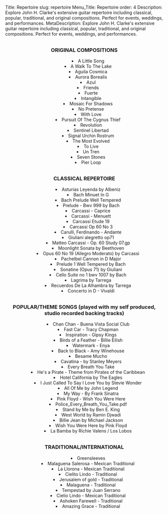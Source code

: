 Title: Repertoire
slug: repertoire
Menu_Title: Repertoire
order: 4
Description: Explore John H. Clarke's extensive guitar repertoire including classical, popular, traditional, and original compositions. Perfect for events, weddings, and performances.
MetaDescription: Explore John H. Clarke's extensive guitar repertoire including classical, popular, traditional, and original compositions. Perfect for events, weddings, and performances.



<h3 style="text-align: center; margin-top: 2em; margin-bottom: 1em;">ORIGINAL COMPOSITIONS</h3>
<ul style="text-align: center; list-style-position: inside;">
    <li>A Little Song</li>
    <li>A Walk To The Lake</li>
    <li>Aguila Cosmica</li>
    <li>Aurora Borealis</li>
    <li>Azul</li>
    <li>Friends</li>
    <li>Fuerte</li>
    <li>Intangible</li>
    <li>Mosaic For Shadows</li>
    <li>No Pretense</li>
    <li>With Love</li>
    <li>Pursuit Of The Cygnus Thief</li>
    <li>Revolution</li>
    <li>Sentinel Libertad</li>
    <li>Signal Urchin Rostrum</li>
    <li>The Most Evolved</li>
    <li>To Live</li>
    <li>Un Tren</li>
    <li>Seven Stones</li>
    <li>Pier Loop</li>
</ul>


<h3 style="text-align: center; margin-top: 2em; margin-bottom: 1em;">CLASSICAL REPERTOIRE</h3>
<ul style="text-align: center; list-style-position: inside;">
    <li>Asturias Leyenda by Albeniz</li>
    <li>Bach Minuet In G</li>
    <li>Bach Prelude Well Tempered</li>
    <li>Prelude - Bwv 999 by Bach</li>
    <li>Carcassi - Caprice</li>
    <li>Carcassi - Menuett</li>
    <li>Carcassi Etude 19</li>
    <li>Carcassi Op 60 No 3</li>
    <li>Carulli, Ferdinando - Andante</li>
    <li>Giuliani alegretto op71</li>
    <li>Matteo Carcassi - Op. 60 Study 07.gp</li>
    <li>Moonlight Sonata by Beethoven</li>
    <li>Opus 60 No 19 (Allegro Moderato) by Carcassi</li>
    <li>Pachelbel Cannon in D Major</li>
    <li>Prelude 1 Well Tempered by Bach</li>
    <li>Sonatine (Opus 71) by Giuliani</li>
    <li>Cello Suite no 1 bwv 1007 by Bach</li>
    <li>Lagrima by Tarrega</li>
    <li>Recuerdos De La Alhambra by Tarrega</li>
    <li>Concerto in D - Vivaldi</li>
</ul>

<h3 style="text-align: center; margin-top: 2em; margin-bottom: 1em;">POPULAR/THEME SONGS (played with my self produced, studio recorded backing tracks)</h3>
<ul style="text-align: center; list-style-position: inside;">
    <li>Chan Chan - Buena Vista Social Club</li>
    <li>Fast Car - Tracy Chapman</li>
    <li>Inspiration - Gipsy Kings</li>
    <li>Birds of a Feather - Billie Eilish</li>
    <li>Watermark - Enya</li>
    <li>Back to Black - Amy Winehouse</li>
    <li>Besame Mucho</li>
    <li>Cavatina - by Stanley Meyers</li>
    <li>Every Breath You Take</li>
    <li>He's a Pirate - Theme from Pirates of the Caribbean</li>
    <li>Hotel California by The Eagles</li>
    <li>I Just Called To Say I Love You by Stevie Wonder</li>
    <li>All Of Me by John Legend</li>
    <li>My Way - By Frank Sinatra</li>
    <li>Pink Floyd - Wish You Were Here</li>
    <li>Police_Every_Breath_You_Take.pdf</li>
    <li>Stand by Me by Ben E. King</li>
    <li>West World by Ramin Djwadi</li>
    <li>Billie Jean by Michael Jackson</li>
    <li>Wish You Were Here by Pink Floyd</li>
    <li>La Bamba by Richie Valens / Los Lobos</li>
</ul>

<h3 style="text-align: center; margin-top: 2em; margin-bottom: 1em;">TRADITIONAL/INTERNATIONAL</h3>
<ul style="text-align: center; list-style-position: inside;">
    <li>Greensleeves</li>
    <li>Malaguena Salerosa - Mexican Traditional</li>
    <li>La Llorona - Mexican Traditional</li>
    <li>Cielito Lindo - Traditional</li>
    <li>Jerusalem of gold - Traditional</li>
    <li>Malaguena - Traditional</li>
    <li>Tempestad by Juan Serrano</li>
    <li>Cielio Lindo - Mexican Traditional</li>
    <li>Ashoken Farewell - Traditional</li>
    <li>Amazing Grace - Traditional</li>    
</ul>
